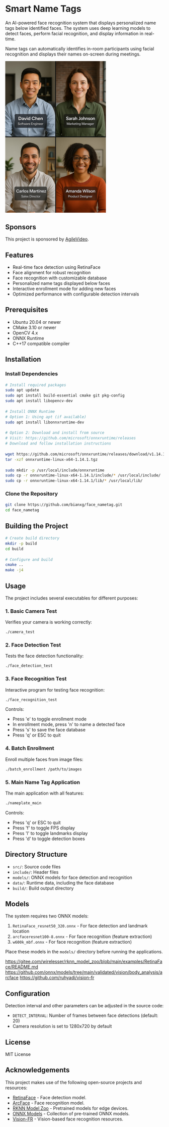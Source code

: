 # Smart Name Tags

An AI-powered face recognition system that displays personalized name tags below identified faces. The system uses deep learning models to detect faces, perform facial recognition, and display information in real-time.

Name tags can automatically identifies in-room participants using facial recognition and displays their names on-screen during meetings.

<img src="name_tags.jpg" alt="Smart name tags" width="320"/>

## Sponsors

This project is sponsored by [AgileVideo](https://www.agilevideovc.com).

## Features

- Real-time face detection using RetinaFace
- Face alignment for robust recognition
- Face recognition with customizable database
- Personalized name tags displayed below faces
- Interactive enrollment mode for adding new faces
- Optimized performance with configurable detection intervals

## Prerequisites

- Ubuntu 20.04 or newer
- CMake 3.10 or newer
- OpenCV 4.x
- ONNX Runtime
- C++17 compatible compiler

## Installation

### Install Dependencies

```bash
# Install required packages
sudo apt update
sudo apt install build-essential cmake git pkg-config
sudo apt install libopencv-dev

# Install ONNX Runtime
# Option 1: Using apt (if available)
sudo apt install libonnxruntime-dev

# Option 2: Download and install from source
# Visit: https://github.com/microsoft/onnxruntime/releases
# Download and follow installation instructions

wget https://github.com/microsoft/onnxruntime/releases/download/v1.14.1/onnxruntime-linux-x64-1.14.1.tgz
tar -xzf onnxruntime-linux-x64-1.14.1.tgz

sudo mkdir -p /usr/local/include/onnxruntime
sudo cp -r onnxruntime-linux-x64-1.14.1/include/* /usr/local/include/
sudo cp -r onnxruntime-linux-x64-1.14.1/lib/* /usr/local/lib/
```

### Clone the Repository

```bash
git clone https://github.com/bianxg/face_nametag.git
cd face_nametag
```

## Building the Project

```bash
# Create build directory
mkdir -p build
cd build

# Configure and build
cmake ..
make -j4
```

## Usage

The project includes several executables for different purposes:

### 1. Basic Camera Test

Verifies your camera is working correctly:

```bash
./camera_test
```

### 2. Face Detection Test

Tests the face detection functionality:

```bash
./face_detection_test
```

### 3. Face Recognition Test

Interactive program for testing face recognition:

```bash
./face_recognition_test
```

Controls:
- Press 'e' to toggle enrollment mode
- In enrollment mode, press 'n' to name a detected face
- Press 's' to save the face database
- Press 'q' or ESC to quit

### 4. Batch Enrollment

Enroll multiple faces from image files:

```bash
./batch_enrollment /path/to/images
```

### 5. Main Name Tag Application

The main application with all features:

```bash
./nameplate_main
```

Controls:
- Press 'q' or ESC to quit
- Press 'f' to toggle FPS display
- Press 'l' to toggle landmarks display
- Press 'd' to toggle detection boxes

## Directory Structure

- `src/`: Source code files
- `include/`: Header files
- `models/`: ONNX models for face detection and recognition
- `data/`: Runtime data, including the face database
- `build/`: Build output directory

## Models

The system requires two ONNX models:
1. `RetinaFace_resnet50_320.onnx` - For face detection and landmark location
2. `arcfaceresnet100-8.onnx` - For face recognition (feature extraction)
3. `w600k_mbf.onnx` - For face recognition (feature extraction)

Place these models in the `models/` directory before running the applications.

https://gitee.com/wirelesser/rknn_model_zoo/blob/main/examples/RetinaFace/README.md
https://github.com/onnx/models/tree/main/validated/vision/body_analysis/arcface
https://github.com/ruhyadi/vision-fr

## Configuration

Detection interval and other parameters can be adjusted in the source code:
- `DETECT_INTERVAL`: Number of frames between face detections (default: 20)
- Camera resolution is set to 1280x720 by default

## License

MIT License

## Acknowledgements

This project makes use of the following open-source projects and resources:

- [RetinaFace](https://github.com/biubug6/Pytorch_Retinaface) - Face detection model.
- [ArcFace](https://github.com/deepinsight/insightface) - Face recognition model.
- [RKNN Model Zoo](https://gitee.com/wirelesser/rknn_model_zoo) - Pretrained models for edge devices.
- [ONNX Models](https://github.com/onnx/models) - Collection of pre-trained ONNX models.
- [Vision-FR](https://github.com/ruhyadi/vision-fr) - Vision-based face recognition resources.
